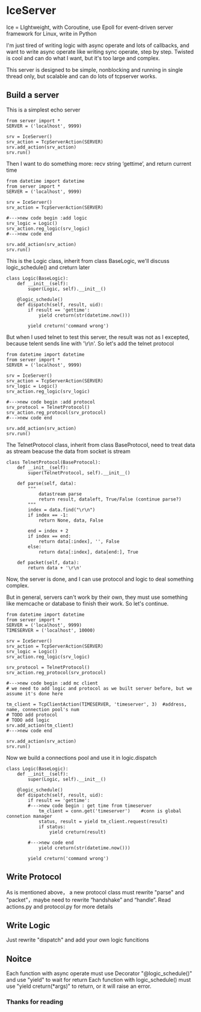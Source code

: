 IceServer
=========

Ice = LIghtweight, with Coroutine, use Epoll for event-driven server framework for Linux,  write in Python

I'm just tired of writing logic with async operate and lots of callbacks, and want to write async operate like writing  sync operate, step by step. Twisted is cool and can do what I want, but it's too large and complex. 
    
This server is designed to be simple, nonblocking and running in single thread only, but scalable and can do lots of tcpserver works.


Build a server
---------


This is a simplest echo server

    from server import *
    SERVER = ('localhost', 9999)

    srv = IceServer()
    srv_action = TcpServerAction(SERVER)
    srv.add_action(srv_action)
    srv.run()

Then I want to do something more: recv string ‘gettime’, and return current time
   
    from datetime import datetime
    from server import *
    SERVER = ('localhost', 9999)
    
    srv = IceServer()
    srv_action = TcpServerAction(SERVER)
    
    #--->new code begin :add logic
    srv_logic = Logic()
    srv_action.reg_logic(srv_logic)
    #--->new code end
    
    srv.add_action(srv_action)
    srv.run()

This is the Logic class, inherit from class BaseLogic, we'll discuss logic_schedule() and creturn later

    class Logic(BaseLogic):
        def __init__(self):
            super(Logic, self).__init__()
    
        @logic_schedule()
        def dispatch(self, result, uid):
            if result == 'gettime':
                yield creturn(str(datetime.now()))
        
            yield creturn('command wrong')



But when I used telnet to test this server, the result was not as I excepted,  because telent sends line with '\r\n'.
So let's add the telnet protocol 

    from datetime import datetime
    from server import *
    SERVER = ('localhost', 9999)
    
    srv = IceServer()
    srv_action = TcpServerAction(SERVER)
    srv_logic = Logic()
    srv_action.reg_logic(srv_logic)
    
    #--->new code begin :add protocol
    srv_protocol = TelnetProtocol()
    srv_action.reg_protocol(srv_protocol)
    #--->new code end
    
    srv.add_action(srv_action)
    srv.run()
        
The TelnetProtocol class, inherit from class BaseProtocol, need to treat data as stream beacuse the data
from socket is stream

    class TelnetProtocol(BaseProtocol):
        def __init__(self):
            super(TelnetProtocol, self).__init__()

        def parse(self, data):
            """
                datastream parse
                return result, dataleft, True/False (continue parse?)
            """
            index = data.find("\r\n")
            if index == -1: 
                return None, data, False

            end = index + 2 
            if index == end:
                return data[:index], '', False
            else:
                return data[:index], data[end:], True

        def packet(self, data):
            return data + '\r\n'

        
Now, the server is done, and I can use protocol and logic to deal something complex.

But in general, servers can't work by their own, they must use something like memcache or database to finish 
their work. So let's continue.

    from datetime import datetime
    from server import *
    SERVER = ('localhost', 9999)
    TIMESERVER = ('localhost', 10000)
    
    srv = IceServer()
    srv_action = TcpServerAction(SERVER)
    srv_logic = Logic()
    srv_action.reg_logic(srv_logic)

    srv_protocol = TelnetProtocol()
    srv_action.reg_protocol(srv_protocol)
    
    #--->new code begin :add mc client
    # we need to add logic and protocol as we built server before, but we assume it's done here
    
    tm_client = TcpClientAction(TIMESERVER, 'timeserver', 3)  #address, name, connection pool's num 
    # TODO add protocol
    # TODO add logic 
    srv.add_action(tm_client)
    #--->new code end
    
    srv.add_action(srv_action)
    srv.run()

Now we build a connections pool and use it in logic.dispatch


    class Logic(BaseLogic):
        def __init__(self):
            super(Logic, self).__init__()
    
        @logic_schedule()
        def dispatch(self, result, uid):
            if result == 'gettime':
            #--->new code begin : get time from timeserver
                tm_client = conn.get('timeserver')    #conn is global connetion manager
                status, result = yield tm_client.request(result)
                if status:
                    yield creturn(result)
            
            #--->new code end
                yield creturn(str(datetime.now()))
        
            yield creturn('command wrong')
            
         
      
Write Protocol
---------
As is mentioned above， a new protocol class must rewrite "parse" and "packet"，maybe need to rewrite “handshake” and “handle”. Read actions.py and protocol.py for more details


Write Logic
---------

Just rewrite "dispatch" and add your own logic funcitions

    
Noitce
---------

Each function with async operate must use Decorator "@logic_schedule()" and use "yield" to wait for return
Each function with logic_schedule() must use "yield creturn(*args)" to return, or it will raise an error.

    
    
### Thanks for reading
